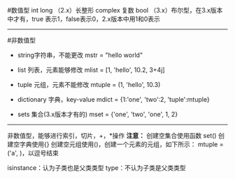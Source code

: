 #数值型
int
long （2.x）长整形
complex 复数
bool （3.x）布尔型，在3.x版本中才有，true 表示1，false表示0，2.x版本中用1和0表示

---
#非数值型
- string字符串，不能更改
mstr = "hello world"
- list 列表，元素能够修改
mlist = [1, 'hello', 10.2, 3+4j]
- tuple 元组，元素不能修改
mtuple = (1, 'hello', 10.3)

- dictionary 字典，key-value
mdict = {1:'one', 'two':2, 'tuple':mtuple}
- sets 集合(3.x版本才有的)
mset = {'one', 'two', 'one', 1, 2}

---
非数值型，能够进行索引，切片，+，*操作
__注意：__
创建空集合使用函数 set()
创建空字典使用{}
创建空元组使用()，创建一个元素的元组，如下所示： mtuple = ('a', )，以逗号结束

isinstance：认为子类也是父类类型
type：不认为子类是父类类型